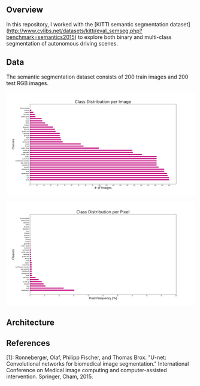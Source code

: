 ## Overview
In this repository, I worked with the [KITTI semantic segmentation dataset] (http://www.cvlibs.net/datasets/kitti/eval_semseg.php?benchmark=semantics2015) to explore both binary and multi-class segmentation of autonomous driving scenes.

## Data

The semantic segmentation dataset consists of 200 train images and 200 test RGB images. 

![alt_text](images/kitti_segmentation_class_distribution1.png)

![alt_text](images/kitti_segmentation_class_distribution2.png)

## Architecture

## References

[1]: Ronneberger, Olaf, Philipp Fischer, and Thomas Brox. "U-net: Convolutional networks for biomedical image segmentation." International Conference on Medical image computing and computer-assisted intervention. Springer, Cham, 2015.
